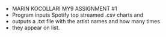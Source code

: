 
* MARIN KOCOLLARI MY9 ASSIGNMENT #1
* Program inputs Spotify top streamed .csv charts and
* outputs a .txt file with the artist names and how many times
* they appear on list.

